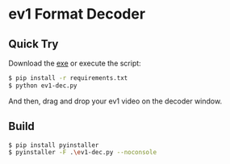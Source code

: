 # ev1 Format Decoder
## Quick Try
Download the [exe](https://github.com/Phantom1003/ev1-decoder/releases/download/v0.2/ev1-dec.exe) or execute the script:
```bash
$ pip install -r requirements.txt 
$ python ev1-dec.py
```
And then, drag and drop your ev1 video on the decoder window.

## Build
```bash
$ pip install pyinstaller
$ pyinstaller -F .\ev1-dec.py --noconsole
```